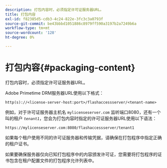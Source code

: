 ```yaml
---
description: 打包内容时，必须指定许可证服务器URL。
title: 打包内容
exl-id: f82385d5-cdb3-4c24-822e-3fc3c3a0793f
source-git-commit: be43bbbd1051886c8979ff590a3197b2a7249b6a
workflow-type: tm+mt
source-wordcount: '128'
ht-degree: 0%

---
```


# 打包内容{#packaging-content}

打包内容时，必须指定许可证服务器URL。

Adobe Primetime DRM服务器URL使用以下格式：

```
http(s)://<license-server-host:port>/flashaccessserver/<tenant-name>
```

例如，对于许可证服务器主机名 `mylicenseserver.com` 监听端口8080，还有一个叫的租户 *`tenant1`*，您会为打包内容时指定的许可证服务器URL使用以下语法：

```
https://mylicenseserver.com:8080/flashaccessserver/tenant1
```

如果每个租户使用不同的许可证服务器和传输凭据，请确保在打包程序中指定正确的租户证书。

如果要确保服务器仅向已知打包程序中的内容颁发许可证，您需要将打包程序的证书包含在租户配置文件的打包程序允许列表中。
